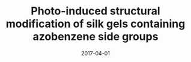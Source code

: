---
title: "Photo-induced structural modification of silk gels containing azobenzene side groups"
collection: publications
permalink: /publication/2017-04-01-Photo-induced-structural-modification-of-silk-gels-containing-azobenzene-side-groups
scholarlink: https://scholar.google.com/scholar?q=Photo+induced+structural+modification+of+silk+gels+containing+azobenzene+side+groups
date: 2017-04-01
venue: 'Soft Matter'
citation: ' M. Landry,  M. Applegate,  O. Bushuyev,  F. Omenetto,  D. Kaplan,  M. Cronin-Golomb,  C. Barrett, &quot;Photo-induced structural modification of silk gels containing azobenzene side groups.&quot; Soft Matter, 2017.'
firstauthor: false
---